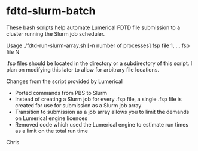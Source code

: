 # fdtd-slurm-batch
These bash scripts help automate Lumerical FDTD file submission to a cluster running the Slurm job scheduler. 

Usage
./fdtd-run-slurm-array.sh [-n number of processes] fsp file 1, ... fsp file N

.fsp files should be located in the directory or a subdirectory of this script. I plan on modifying this later to allow for arbitrary file locations. 

Changes from the script provided by Lumerical
- Ported commands from PBS to Slurm 
- Instead of creating a Slurm job for every .fsp file, a single .fsp file is created for use for submission as a Slurm job array
- Transition to submission as a job array allows you to limit the demands on Lumerical engine licences 
- Removed code which used the Lumerical engine to estimate run times as a limit on the total run time

Chris 

